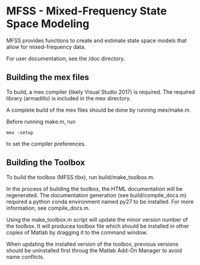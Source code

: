 MFSS - Mixed-Frequency State Space Modeling
===========================================

MFSS provides functions to create and estimate state space models that allow for mixed-frequency data.

For user documentation, see the /doc directory.

Building the mex files
----------------------
To build, a mex compiler (likely Visual Studio 2017) is required. The 
required library (armadillo) is included in the mex directory.

A complete build of the mex files should be done by running mex/make.m. 

Before running make.m, run 

	mex -setup

to set the compiler preferences. 


Building the Toolbox
---------------------
To build the toolbox (MFSS.tlbx), run build/make_toolbox.m.

In the process of building the toolbox, the HTML documentation will be regenerated. 
The documentation generation (see build/compile_docs.m) required a python conda 
environment named py27 to be installed. For more information, see compile_docs.m.

Using the make_toolbox.m script will update the minor version number of the toolbox. 
It will producea toolbox file which should be installed in other copies of Matlab by
dragging it to the command window. 

When updating the installed version of the toolbox, previous versions should be
uninstalled first throug the Matlab Add-On Manager to avoid name conflicts. 